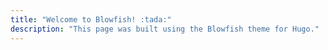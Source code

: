 ```yaml
---
title: "Welcome to Blowfish! :tada:"
description: "This page was built using the Blowfish theme for Hugo."
---
```









